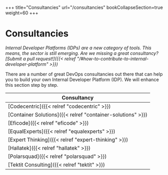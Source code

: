 +++
title="Consultancies"
url="/consultancies"
bookCollapseSection=true
weight=60
+++

# Consultancies

_Internal Developer Platforms (IDPs) are a new category of tools. This means, the sector is still emerging. Are we missing a great consultancy? [Submit a pull request!]({{< relref "/#how-to-contribute-to-internal-developer-platform" >}})_

There are a number of great DevOps consultancies out there that can help you to build your own Internal Developer Platform (IDP). We will enhance this section step by step.

**Consultancy** |
--- |
[Codecentric]({{< relref "codecentric" >}}) |
[Container Solutions]({{< relref "container-solutions" >}}) |
[Eficode]({{< relref "eficode" >}}) |
[EqualExperts]({{< relref "equalexperts" >}}) |
[Expert Thinking]({{< relref "expert-thinking" >}}) |
[Hallatek]({{< relref "hallatek" >}}) |
[Polarsquad]({{< relref "polarsquad" >}}) |
[Tektit Consulting]({{< relref "tektit" >}}) |

